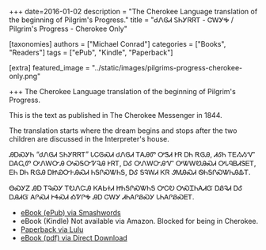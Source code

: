 +++
date=2016-01-02
description = "The Cherokee Language translation of the beginning of Pilgrim's Progress."
title = "ᏧᏁᎶᏗ ᏚᏂᎩᏒᏒᎢ - ᏣᎳᎩᎭ / Pilgrim's Progress - Cherokee Only"

[taxonomies]
authors = ["Michael Conrad"]
categories = ["Books", "Readers"]
tags = ["ePub", "Kindle", "Paperback"]

[extra]
featured_image = "../static/images/pilgrims-progress-cherokee-only.png"

+++
The Cherokee Language translation of the beginning of Pilgrim's Progress.
<!-- more -->
This is the text as published in The Cherokee Messenger in 1844.

The translation starts where the dream begins and stops after the two children are discussed in the Interpreter's house.

ᎯᎠᏍᎩᏂ “ᏧᏁᎶᏗ ᏚᏂᎩᏒᏒᎢ” ᏓᏟᎶᏍᏗ ᏧᏁᎶᏗ ᎢᎪᎯᏛ ᎤᏕᏗ ᎨᏒ ᎠᏂ ᎡᎶᎯ, ᏗᎴᏂ ᎢᎬᏱᏱᏉ ᎠᎪᏩᏛ ᎤᏁᎳᏅᎯ ᎤᏍᎦᏅᏤᎸᎯ ᎨᏒᎢ, ᎠᎴ ᎤᏁᎳᏅᎯᏉ ᎤᏔᎳᏬᎯᏍᏗ ᎤᏓᏄᏴᏗᏕᎬᎢ, ᎬᏂ ᎠᏂ ᎡᎶᎯ ᎠᏥᏯᏅᎰᎯᏍᏗ ᏂᎦᎵᏍᏔᏂᎦ, ᎠᎴ ᎦᎸᎳᏗ ᏦᏒ ᏭᎷᎯᏍᏗ ᏫᏂᎦᎵᏍᏔᏂᎯᎲᎢ.

ᎾᏍᎩᏃ ᎯᎠ ᎢᎸᏍᎩ ᎢᎧᏁᏨᎯ ᏦᎪᏏᏐᏗ ᏥᏂᎦᎵᏍᏔᏂᎦ ᎤᏟᎧ ᎤᏍᏆᏂᎪᏗᏳ ᎠᏰᎸᏗ ᎠᎴ ᎠᎯᏗᏳ ᎪᎵᏍᏗ ᎨᏎᏍᏗ ᎣᏤᎵᎭ ᎯᎠ ᏣᎳᎩ ᏗᏂᎪᎵᏰᏍᎩ ᏓᏂᎪᎵᏰᏍᎬᎢ. 

* [eBook (ePub) via Smashwords](https://www.smashwords.com/books/view/604679)
* eBook (Kindle) Not available via Amazon. Blocked for being in Cherokee.
* [Paperback via Lulu](http://www.lulu.com/shop/michael-joyner-and-john-bunyan-and-%E1%8F%8D%E1%8E%A8%E1%8F%86/pilgrims-progress-cherokee-only-junelodi-dunigisvsvi-jalagiha/paperback/product-22513430.html)
* [eBook (pdf) via Direct Download](/pdf-downloads/Junelodi-Dunigisvsvi-Jalagiha.pdf)